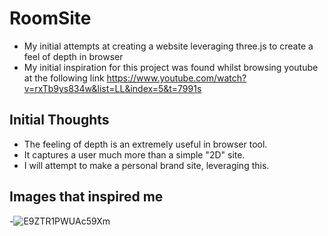 # RoomSite
- My initial attempts at creating a website leveraging three.js to create a feel of depth in browser
- My initial inspiration for this project was found whilst browsing youtube at the following link https://www.youtube.com/watch?v=rxTb9ys834w&list=LL&index=5&t=7991s

## Initial Thoughts
- The feeling of depth is an extremely useful in browser tool.
- It captures a user much more than a simple "2D" site.
- I will attempt to make a personal brand site, leveraging this.

## Images that inspired me
-![E9ZTR1PWUAc59Xm](https://user-images.githubusercontent.com/14115034/201542487-06bf959a-7512-49b1-bb14-8e47ea14b82f.jpeg)



